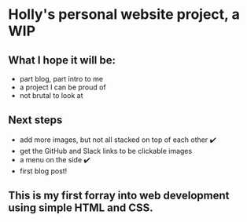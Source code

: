 # Holly's personal website project, a WIP

## What I hope it will be:
* part blog, part intro to me
* a project I can be proud of
* not brutal to look at


## Next steps
* add more images, but not all stacked on top of each other ✔️
* get the GitHub and Slack links to be clickable images
* a menu on the side ✔️
* first blog post!

## This is my first forray into web development using simple HTML and CSS. 
